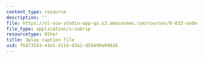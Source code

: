 ```yaml
---
content_type: resource
description: ''
file: https://ol-ocw-studio-app-qa.s3.amazonaws.com/courses/6-832-underactuated-robotics-spring-2009/f647314341e1511dd3a1d54490a04826_QI09XKVW_8E.srt
file_type: application/x-subrip
resourcetype: Other
title: 3play caption file
uid: f6473143-41e1-511d-d3a1-d54490a04826
---
```

